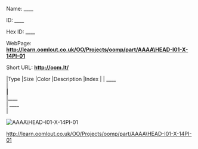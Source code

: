 

 
Name: ____

ID: ____

Hex ID: ____

WebPage: __http://learn.oomlout.co.uk/OO/Projects/oomp/part/AAAA\HEAD-I01-X-14PI-01__

Short URL: __http://oom.lt/__


|Type   |Size   |Color   |Description   |Index   |
| ____ <br>  | ____<br>   |____<br>    |____<br>    | ____<br>  |


![AAAA\HEAD-I01-X-14PI-01](http://oomlout.com/oomp-gen/parts/AAAA\HEAD-I01-X-14PI-01/AAAA\HEAD-I01-X-14PI-01_420.jpg)


 http://learn.oomlout.co.uk/OO/Projects/oomp/part/AAAA\HEAD-I01-X-14PI-01

